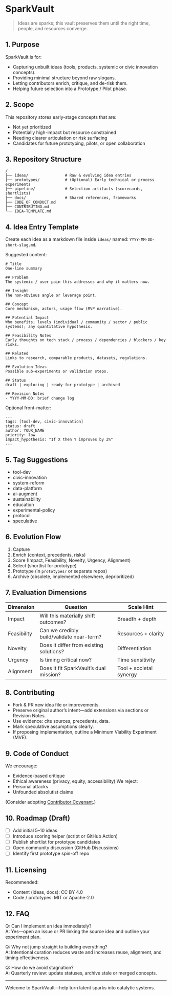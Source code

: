 # SparkVault

> Ideas are sparks; this vault preserves them until the right time, people, and resources converge.

## 1. Purpose
SparkVault is for:
- Capturing unbuilt ideas (tools, products, systemic or civic innovation concepts).
- Providing minimal structure beyond raw slogans.
- Letting contributors enrich, critique, and de-risk them.
- Helping future selection into a Prototype / Pilot phase.

## 2. Scope
This repository stores early-stage concepts that are:
- Not yet prioritized
- Potentially high-impact but resource constrained
- Needing clearer articulation or risk surfacing
- Candidates for future prototyping, pilots, or open collaboration

## 3. Repository Structure
```
/
├── ideas/                # Raw & evolving idea entries
├── prototypes/           # (Optional) Early technical or process experiments
├── pipeline/             # Selection artifacts (scorecards, shortlists)
├── docs/                 # Shared references, frameworks
├── CODE_OF_CONDUCT.md
├── CONTRIBUTING.md
└── IDEA-TEMPLATE.md
```

## 4. Idea Entry Template
Create each idea as a markdown file inside `ideas/` named: `YYYY-MM-DD-short-slug.md`.

Suggested content:
```
# Title
One-line summary

## Problem
The systemic / user pain this addresses and why it matters now.

## Insight
The non-obvious angle or leverage point.

## Concept
Core mechanism, actors, usage flow (MVP narrative).

## Potential Impact
Who benefits; levels (individual / community / sector / public systems); any quantitative hypothesis.

## Feasibility Notes
Early thoughts on tech stack / process / dependencies / blockers / key risks.

## Related
Links to research, comparable products, datasets, regulations.

## Evolution Ideas
Possible sub-experiments or validation steps.

## Status
draft | exploring | ready-for-prototype | archived

## Revision Notes
- YYYY-MM-DD: brief change log
```

Optional front-matter:
```
---
tags: [tool-dev, civic-innovation]
status: draft
author: YOUR_NAME
priority: low
impact_hypothesis: "If X then Y improves by Z%"
---
```

## 5. Tag Suggestions
- tool-dev
- civic-innovation
- system-reform
- data-platform
- ai-augment
- sustainability
- education
- experimental-policy
- protocol
- speculative

## 6. Evolution Flow
1. Capture
2. Enrich (context, precedents, risks)
3. Score (Impact, Feasibility, Novelty, Urgency, Alignment)
4. Select (shortlist for prototype)
5. Prototype (in `prototypes/` or separate repos)
6. Archive (obsolete, implemented elsewhere, deprioritized)

## 7. Evaluation Dimensions
| Dimension   | Question                                    | Scale Hint |
|-------------|---------------------------------------------|-----------|
| Impact      | Will this materially shift outcomes?        | Breadth + depth |
| Feasibility | Can we credibly build/validate near-term?   | Resources + clarity |
| Novelty     | Does it differ from existing solutions?     | Differentiation |
| Urgency     | Is timing critical now?                     | Time sensitivity |
| Alignment   | Does it fit SparkVault’s dual mission?      | Tool + societal synergy |

## 8. Contributing
- Fork & PR new idea file or improvements.
- Preserve original author’s intent—add extensions via sections or Revision Notes.
- Use evidence: cite sources, precedents, data.
- Mark speculative assumptions clearly.
- If proposing implementation, outline a Minimum Viability Experiment (MVE).

## 9. Code of Conduct
We encourage:
- Evidence-based critique
- Ethical awareness (privacy, equity, accessibility)
We reject:
- Personal attacks
- Unfounded absolutist claims

(Consider adopting [Contributor Covenant](https://www.contributor-covenant.org/).)

## 10. Roadmap (Draft)
- [ ] Add initial 5–10 ideas
- [ ] Introduce scoring helper (script or GitHub Action)
- [ ] Publish shortlist for prototype candidates
- [ ] Open community discussion (GitHub Discussions)
- [ ] Identify first prototype spin-off repo

## 11. Licensing
Recommended:
- Content (ideas, docs): CC BY 4.0
- Code / prototypes: MIT or Apache-2.0

## 12. FAQ
Q: Can I implement an idea immediately?  
A: Yes—open an issue or PR linking the source idea and outline your experiment plan.

Q: Why not jump straight to building everything?  
A: Intentional curation reduces waste and increases reuse, alignment, and timing effectiveness.

Q: How do we avoid stagnation?  
A: Quarterly review: update statuses, archive stale or merged concepts.

---

Welcome to SparkVault—help turn latent sparks into catalytic systems.